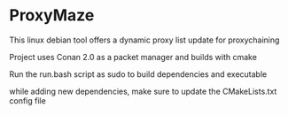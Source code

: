 # ProxyMaze
This linux debian tool offers a dynamic proxy list update for proxychaining

Project uses Conan 2.0 as a packet manager and builds with cmake

Run the run.bash script as sudo to build dependencies and executable

while adding new dependencies, make sure to update the CMakeLists.txt config file
